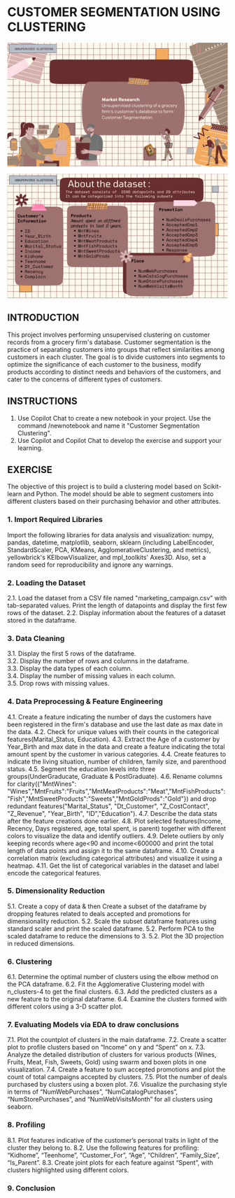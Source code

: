 # CUSTOMER SEGMENTATION USING CLUSTERING

![Customer Segmentation](segmentation.gif)

![Data Description](datasetdescription.png)

## INTRODUCTION

This project involves performing unsupervised clustering on customer records from a grocery firm's database. Customer segmentation is the practice of separating customers into groups that reflect similarities among customers in each cluster. The goal is to divide customers into segments to optimize the significance of each customer to the business, modify products according to distinct needs and behaviors of the customers, and cater to the concerns of different types of customers.

## INSTRUCTIONS

1. Use Copilot Chat to create a new notebook in your project. Use the command /newnotebook and name it "Customer Segmentation Clustering".
2. Use Copilot and Copilot Chat to develop the exercise and support your learning.

## EXERCISE

The objective of this project is to build a clustering model based on Scikit-learn and Python. The model should be able to segment customers into different clusters based on their purchasing behavior and other attributes.

### 1. Import Required Libraries

Import the following libraries for data analysis and visualization: numpy, pandas, datetime, matplotlib, seaborn, sklearn (including LabelEncoder, StandardScaler, PCA, KMeans, AgglomerativeClustering, and metrics), yellowbrick's KElbowVisualizer, and mpl_toolkits' Axes3D. Also, set a random seed for reproducibility and ignore any warnings.


### 2. Loading the Dataset

2.1. Load the dataset from a CSV file named "marketing_campaign.csv" with tab-separated values. Print the length of datapoints and display the first few rows of the dataset.
2.2. Display information about the features of a dataset stored in the dataframe.

### 3. Data Cleaning

3.1. Display the first 5 rows of the dataframe.  
3.2. Display the number of rows and columns in the dataframe.  
3.3. Display the data types of each column.  
3.4. Display the number of missing values in each column.  
3.5. Drop rows with missing values.  

### 4. Data Preprocessing & Feature Engineering

4.1. Create a feature indicating the number of days the customers have been registered in the firm's database and use the last date as max date in the data.
4.2. Check for unique values with their counts in the categorical features(Marital_Status, Education).
4.3. Extract the Age of a customer by Year_Birth and max date in the data and create a feature indicating the total amount spent by the customer in various categories.
4.4. Create features to indicate the living situation, number of children, family size, and parenthood status.
4.5. Segment the education levels into three groups(UnderGraducate, Graduate & PostGraduate).
4.6. Rename columns for clarity({"MntWines": "Wines","MntFruits":"Fruits","MntMeatProducts":"Meat","MntFishProducts":"Fish","MntSweetProducts":"Sweets","MntGoldProds":"Gold"}) and drop redundant features("Marital_Status", "Dt_Customer", "Z_CostContact", "Z_Revenue", "Year_Birth", "ID","Education").
4.7. Describe the data stats after the feature creations done earlier.
4.8. Plot selected features(Income, Recency, Days registered, age, total spent, is parent) together with different colors to visualize the data and identify outliers.
4.9.  Delete outliers by only keeping records where age<90 and income<600000 and print the total length of data points and assign it to the same dataframe.
4.10. Create a correlation matrix (excluding categorical attributes) and visualize it using a heatmap.
4.11. Get the list of categorical variables in the dataset and label encode the categorical features.


### 5. Dimensionality Reduction

5.1. Create a copy of data  & then Create a subset of the dataframe by dropping features related to deals accepted and promotions for dimensionality reduction.
5.2. Scale the subset dataframe features using standard scaler and print the scaled dataframe.
5.2. Perform PCA to the scaled dataframe to reduce the dimensions to 3.
5.2. Plot the 3D projection in reduced dimensions.

### 6. Clustering

6.1. Determine the optimal number of clusters using the elbow method on the PCA dataframe.
6.2. Fit the Agglomerative Clustering model with n_clusters-4 to get the final clusters.
6.3. Add the predicted clusters as a new feature to the original dataframe.
6.4. Examine the clusters formed with different colors using a 3-D scatter plot.

### 7. Evaluating Models via EDA to draw conclusions

7.1. Plot the countplot of clusters in the main dataframe.
7.2. Create a scatter plot to profile clusters based on “Income” on y and “Spent” on x.
7.3. Analyze the detailed distribution of clusters for various products (Wines, Fruits, Meat, Fish, Sweets, Gold) using swarm and boxen plots in one visualization.
7.4. Create a feature to sum accepted promotions and plot the count of total campaigns accepted by clusters.
7.5. Plot the number of deals purchased by clusters using a boxen plot.
7.6. Visualize the purchasing style in terms of “NumWebPurchases”, “NumCatalogPurchases”, “NumStorePurchases”, and “NumWebVisitsMonth” for all clusters using seaborn.

### 8. Profiling

8.1. Plot features indicative of the customer’s personal traits in light of the cluster they belong to.
8.2. Use the following features for profiling: “Kidhome”, “Teenhome”, “Customer_For”, “Age”, “Children”, “Family_Size”, “Is_Parent”.
8.3. Create joint plots for each feature against “Spent”, with clusters highlighted using different colors.  

### 9. Conclusion